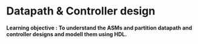 # Datapath & Controller design

**Learning objective : To understand the ASMs and partition datapath and controller designs and modell them using HDL.**